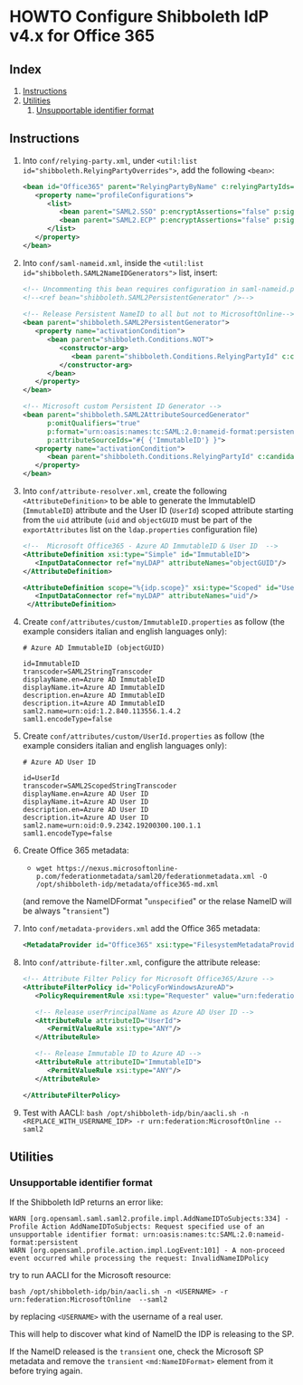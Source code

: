 # HOWTO Configure Shibboleth IdP v4.x for Office 365

## Index

1. [Instructions](#instructions)
2. [Utilities](#utilities)
   1. [Unsupportable identifier format](#unsupportable-identifier-format) 

## Instructions

1. Into `conf/relying-party.xml`, under `<util:list id="shibboleth.RelyingPartyOverrides">`, add the following `<bean>`:
   ```xml
   <bean id="Office365" parent="RelyingPartyByName" c:relyingPartyIds="urn:federation:MicrosoftOnline">
      <property name="profileConfigurations">
         <list>
            <bean parent="SAML2.SSO" p:encryptAssertions="false" p:signAssertions="true" p:signResponses="false" />
            <bean parent="SAML2.ECP" p:encryptAssertions="false" p:signAssertions="true" p:signResponses="false" p:nameIDFormatPrecedence="urn:oasis:names:tc:SAML:2.0:nameid-format:persistent" />
         </list>
      </property>
   </bean>
   ```

2. Into `conf/saml-nameid.xml`, inside the `<util:list id="shibboleth.SAML2NameIDGenerators">` list, insert:
   ```xml
   <!-- Uncommenting this bean requires configuration in saml-nameid.properties. -->
   <!--<ref bean="shibboleth.SAML2PersistentGenerator" />-->
	
   <!-- Release Persistent NameID to all but not to MicrosoftOnline-->
   <bean parent="shibboleth.SAML2PersistentGenerator">
      <property name="activationCondition">
         <bean parent="shibboleth.Conditions.NOT">
            <constructor-arg>
               <bean parent="shibboleth.Conditions.RelyingPartyId" c:candidate="urn:federation:MicrosoftOnline" />
            </constructor-arg>
         </bean>
      </property>
   </bean>

   <!-- Microsoft custom Persistent ID Generator -->
   <bean parent="shibboleth.SAML2AttributeSourcedGenerator"
         p:omitQualifiers="true"
         p:format="urn:oasis:names:tc:SAML:2.0:nameid-format:persistent"
         p:attributeSourceIds="#{ {'ImmutableID'} }">
      <property name="activationCondition">
         <bean parent="shibboleth.Conditions.RelyingPartyId" c:candidate="urn:federation:MicrosoftOnline" />
      </property>
   </bean>
   ```

3. Into `conf/attribute-resolver.xml`, create the following `<AttributeDefinition>` to be able to generate the ImmutableID (`ImmutableID`) attribute and the User ID (`UserId`) scoped attribute starting from the `uid` attribute (`uid` and `objectGUID` must be part of the `exportAttributes` list on the `ldap.properties` configuration file)
   ```xml
   <!--  Microsoft Office365 - Azure AD ImmutableID & User ID  -->
   <AttributeDefinition xsi:type="Simple" id="ImmutableID">
      <InputDataConnector ref="myLDAP" attributeNames="objectGUID"/>
   </AttributeDefinition>
   
   <AttributeDefinition scope="%{idp.scope}" xsi:type="Scoped" id="UserId">
      <InputDataConnector ref="myLDAP" attributeNames="uid"/>
    </AttributeDefinition>
   ```

4. Create `conf/attributes/custom/ImmutableID.properties`  as follow (the example considers italian and english languages only):
   ```properties
   # Azure AD ImmutableID (objectGUID)

   id=ImmutableID
   transcoder=SAML2StringTranscoder
   displayName.en=Azure AD ImmutableID
   displayName.it=Azure AD ImmutableID
   description.en=Azure AD ImmutableID
   description.it=Azure AD ImmutableID
   saml2.name=urn:oid:1.2.840.113556.1.4.2
   saml1.encodeType=false
   ```
   
5. Create `conf/attributes/custom/UserId.properties` as follow (the example considers italian and english languages only):
   ```properties
   # Azure AD User ID

   id=UserId
   transcoder=SAML2ScopedStringTranscoder
   displayName.en=Azure AD User ID
   displayName.it=Azure AD User ID
   description.en=Azure AD User ID
   description.it=Azure AD User ID
   saml2.name=urn:oid:0.9.2342.19200300.100.1.1
   saml1.encodeType=false
   ```

6. Create Office 365 metadata:
   * `wget https://nexus.microsoftonline-p.com/federationmetadata/saml20/federationmetadata.xml -O /opt/shibboleth-idp/metadata/office365-md.xml`
   
   (and remove the NameIDFormat "`unspecified`" or the relase NameID will be always "`transient`")
   
7. Into `conf/metadata-providers.xml` add the Office 365 metadata:
   ```xml
   <MetadataProvider id="Office365" xsi:type="FilesystemMetadataProvider" metadataFile="%{idp.home}/metadata/office365-md.xml"/>
   ```
   
8. Into `conf/attribute-filter.xml`, configure the attribute release:
   ```xml
   <!-- Attribute Filter Policy for Microsoft Office365/Azure -->
   <AttributeFilterPolicy id="PolicyForWindowsAzureAD">
      <PolicyRequirementRule xsi:type="Requester" value="urn:federation:MicrosoftOnline" />

      <!-- Release userPrincipalName as Azure AD User ID -->
      <AttributeRule attributeID="UserId">
         <PermitValueRule xsi:type="ANY"/>
      </AttributeRule>

      <!-- Release Immutable ID to Azure AD -->
      <AttributeRule attributeID="ImmutableID">
         <PermitValueRule xsi:type="ANY"/>
      </AttributeRule>

   </AttributeFilterPolicy>
   ```

9. Test with AACLI:
   `bash /opt/shibboleth-idp/bin/aacli.sh -n <REPLACE_WITH_USERNAME_IDP> -r urn:federation:MicrosoftOnline --saml2`

## Utilities

### Unsupportable identifier format

If the Shibboleth IdP returns an error like:

```
WARN [org.opensaml.saml.saml2.profile.impl.AddNameIDToSubjects:334] - Profile Action AddNameIDToSubjects: Request specified use of an unsupportable identifier format: urn:oasis:names:tc:SAML:2.0:nameid-format:persistent
WARN [org.opensaml.profile.action.impl.LogEvent:101] - A non-proceed event occurred while processing the request: InvalidNameIDPolicy
```
   
try to run AACLI for the Microsoft resource:
   
`bash /opt/shibboleth-idp/bin/aacli.sh -n <USERNAME> -r urn:federation:MicrosoftOnline  --saml2`
   
by replacing `<USERNAME>` with the username of a real user.
   
This will help to discover what kind of NameID the IDP is releasing to the SP.
   
If the NameID released is the `transient` one, check the Microsoft SP metadata and remove the `transient` `<md:NameIDFormat>` element from it before trying again.
